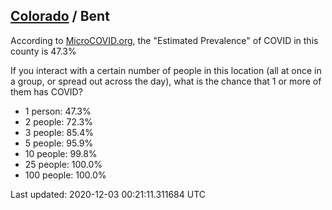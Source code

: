 
## [Colorado](/united-states/colorado) / Bent

According to [MicroCOVID.org](http://microcovid.org),
the "Estimated Prevalence" of COVID in this county is 47.3%

If you interact with a certain number of people in this location
(all at once in a group, or spread out across the day), what is the chance that
1 or more of them has COVID?

- 1 person: 47.3%
- 2 people: 72.3%
- 3 people: 85.4%
- 5 people: 95.9%
- 10 people: 99.8%
- 25 people: 100.0%
- 100 people: 100.0%

Last updated: 2020-12-03 00:21:11.311684 UTC
